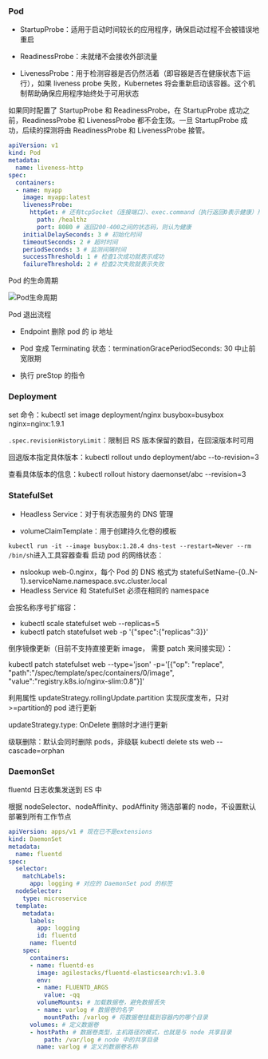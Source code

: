 ### Pod

- StartupProbe：适用于启动时间较长的应用程序，确保启动过程不会被错误地重启

- ReadinessProbe：未就绪不会接收外部流量

- LivenessProbe：用于检测容器是否仍然活着（即容器是否在健康状态下运行），如果 liveness probe 失败，Kubernetes 将会重新启动该容器。这个机制帮助确保应用程序始终处于可用状态

如果同时配置了 StartupProbe 和 ReadinessProbe，在 StartupProbe 成功之前，ReadinessProbe 和 LivenessProbe 都不会生效。一旦 StartupProbe 成功，后续的探测将由 ReadinessProbe 和 LivenessProbe 接管。

```yaml
apiVersion: v1
kind: Pod
metadata:
  name: liveness-http
spec:
  containers:
  - name: myapp
    image: myapp:latest
    livenessProbe:
      httpGet: # 还有tcpSocket（连接端口）、exec.command（执行返回0表示健康）形式
        path: /healthz
        port: 8080 # 返回200-400之间的状态码，则认为健康
    initialDelaySeconds: 3 # 初始化时间
    timeoutSeconds: 2 # 超时时间
    periodSeconds: 3 # 监测间隔时间
    successThreshold: 1 # 检查1次成功就表示成功
    failureThreshold: 2 # 检查2次失败就表示失败
```

Pod 的生命周期

![Pod生命周期](https://isekiro.com/kubernetes%E5%9F%BA%E7%A1%80-pod%E7%94%9F%E5%91%BD%E5%91%A8%E6%9C%9F%E5%92%8C%E7%8A%B6%E6%80%81/pod%E7%8A%B6%E6%80%81%E5%BC%82%E5%B8%B8%E5%9C%BA%E6%99%AF.png)

Pod 退出流程

- Endpoint 删除 pod 的 ip 地址

- Pod 变成 Terminating 状态：terminationGracePeriodSeconds: 30 中止前宽限期

- 执行 preStop 的指令

### Deployment

set 命令：kubectl set image deployment/nginx busybox=busybox nginx=nginx:1.9.1

`.spec.revisionHistoryLimit`：限制旧 RS 版本保留的数目，在回滚版本时可用

回退版本指定具体版本：kubectl rollout undo deployment/abc --to-revision=3

查看具体版本的信息：kubectl rollout history daemonset/abc --revision=3

### StatefulSet

- Headless Service：对于有状态服务的 DNS 管理

- volumeClaimTemplate：用于创建持久化卷的模板

`kubectl run -it --image busybox:1.28.4 dns-test --restart=Never --rm /bin/sh`进入工具容器查看 启动 pod 的网络状态：

- nslookup web-0.nginx，每个 Pod 的 DNS 格式为 statefulSetName-{0..N-1}.serviceName.namespace.svc.cluster.local
- Headless Service 和 StatefulSet 必须在相同的 namespace

会按名称序号扩缩容：

- kubectl scale statefulset web --replicas=5
- kubectl patch statefulset web -p '{"spec":{"replicas":3}}'

倒序镜像更新（目前不支持直接更新 image， 需要 patch 来间接实现）：

kubectl patch statefulset web --type='json' -p='[{"op": "replace", "path":"/spec/template/spec/containers/0/image", "value":"registry.k8s.io/nginx-slim:0.8"}]'

利用属性 updateStrategy.rollingUpdate.partition 实现灰度发布，只对>=partition的 pod 进行更新

updateStrategy.type: OnDelete 删除时才进行更新

级联删除：默认会同时删除 pods，非级联 kubectl delete sts web --cascade=orphan

### DaemonSet

fluentd 日志收集发送到 ES 中

根据 nodeSelector、nodeAffinity、podAffinity 筛选部署的 node，不设置默认部署到所有工作节点

```yaml
apiVersion: apps/v1 # 现在已不是extensions
kind: DaemonSet
metadata:
  name: fluentd
spec:
  selector:
    matchLabels:
      app: logging # 对应的 DaemonSet pod 的标签
  nodeSelector:
    type: microservice
  template:
    metadata:
      labels:
        app: logging
        id: fluentd
      name: fluentd
    spec:
      containers:
      - name: fluentd-es
        image: agilestacks/fluentd-elasticsearch:v1.3.0
        env:
        - name: FLUENTD_ARGS
          value: -qq
        volumeMounts: # 加载数据卷，避免数据丢失
        - name: varlog # 数据卷的名字
          mountPath: /varlog # 将数据卷挂载到容器内的哪个目录
      volumes: # 定义数据卷
      - hostPath: # 数据卷类型，主机路径的模式，也就是与 node 共享目录
          path: /var/log # node 中的共享目录
        name: varlog # 定义的数据卷名称
```


